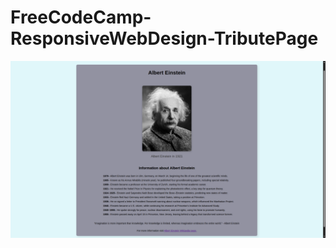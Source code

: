 # FreeCodeCamp-ResponsiveWebDesign-TributePage

![Albert Einstein Tribute Page](./TributePageV2.png)
